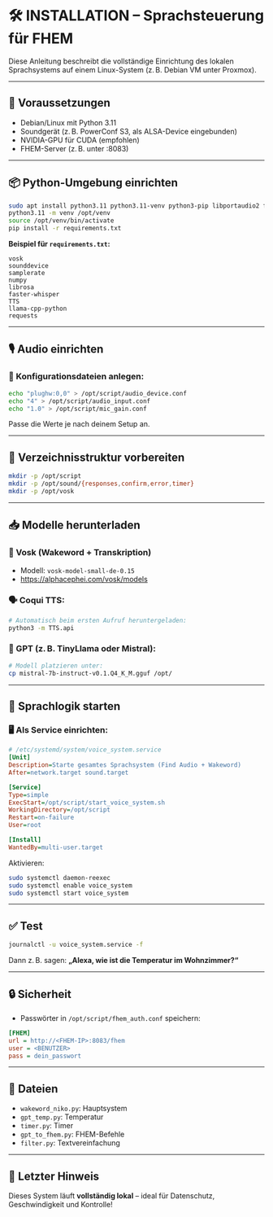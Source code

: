 
# 🛠️ INSTALLATION – Sprachsteuerung für FHEM

Diese Anleitung beschreibt die vollständige Einrichtung des lokalen Sprachsystems auf einem Linux-System (z. B. Debian VM unter Proxmox).

---

## 🔧 Voraussetzungen

- Debian/Linux mit Python 3.11
- Soundgerät (z. B. PowerConf S3, als ALSA-Device eingebunden)
- NVIDIA-GPU für CUDA (empfohlen)
- FHEM-Server (z. B. unter <FHEM-IP>:8083)

---

## 📦 Python-Umgebung einrichten

```bash
sudo apt install python3.11 python3.11-venv python3-pip libportaudio2 ffmpeg
python3.11 -m venv /opt/venv
source /opt/venv/bin/activate
pip install -r requirements.txt
```

**Beispiel für `requirements.txt`:**

```
vosk
sounddevice
samplerate
numpy
librosa
faster-whisper
TTS
llama-cpp-python
requests
```

---

## 🎙️ Audio einrichten

### 📁 Konfigurationsdateien anlegen:

```bash
echo "plughw:0,0" > /opt/script/audio_device.conf
echo "4" > /opt/script/audio_input.conf
echo "1.0" > /opt/script/mic_gain.conf
```

Passe die Werte je nach deinem Setup an.

---

## 📁 Verzeichnisstruktur vorbereiten

```bash
mkdir -p /opt/script
mkdir -p /opt/sound/{responses,confirm,error,timer}
mkdir -p /opt/vosk
```

---

## 📥 Modelle herunterladen

### 🧠 Vosk (Wakeword + Transkription)
- Modell: `vosk-model-small-de-0.15`
- https://alphacephei.com/vosk/models

### 🗣️ Coqui TTS:
```bash
# Automatisch beim ersten Aufruf heruntergeladen:
python3 -m TTS.api
```

### 🤖 GPT (z. B. TinyLlama oder Mistral):
```bash
# Modell platzieren unter:
cp mistral-7b-instruct-v0.1.Q4_K_M.gguf /opt/
```

---

## 🧠 Sprachlogik starten

### 🖥️ Als Service einrichten:

```ini
# /etc/systemd/system/voice_system.service
[Unit]
Description=Starte gesamtes Sprachsystem (Find Audio + Wakeword)
After=network.target sound.target

[Service]
Type=simple
ExecStart=/opt/script/start_voice_system.sh
WorkingDirectory=/opt/script
Restart=on-failure
User=root

[Install]
WantedBy=multi-user.target
```

Aktivieren:

```bash
sudo systemctl daemon-reexec
sudo systemctl enable voice_system
sudo systemctl start voice_system
```

---

## ✅ Test

```bash
journalctl -u voice_system.service -f
```

Dann z. B. sagen: **„Alexa, wie ist die Temperatur im Wohnzimmer?“**

---

## 🔒 Sicherheit

- Passwörter in `/opt/script/fhem_auth.conf` speichern:

```ini
[FHEM]
url = http://<FHEM-IP>:8083/fhem
user = <BENUTZER>
pass = dein_passwort
```

---

## 📄 Dateien

- `wakeword_niko.py`: Hauptsystem
- `gpt_temp.py`: Temperatur
- `timer.py`: Timer
- `gpt_to_fhem.py`: FHEM-Befehle
- `filter.py`: Textvereinfachung

---

## 📢 Letzter Hinweis

Dieses System läuft **vollständig lokal** – ideal für Datenschutz, Geschwindigkeit und Kontrolle!

